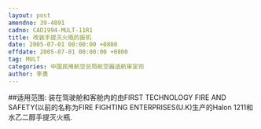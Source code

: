 ```yaml
---
layout: post
amendno: 39-4891
cadno: CAD1994-MULT-11R1
title: 改装手提灭火瓶的扳机
date: 2005-07-01 00:00:00 +0800
effdate: 2005-07-01 00:00:00 +0800
tag: MULT
categories: 中国民用航空总局航空器适航审定司
author: 李勇
---
```


##适用范围:
装在驾驶舱和客舱内的由FIRST TECHNOLOGY FIRE AND SAFETY(以前的名称为FIRE FIGHTING ENTERPRISES(U.K)生产的Halon 1211和水乙二醇手提灭火瓶.

